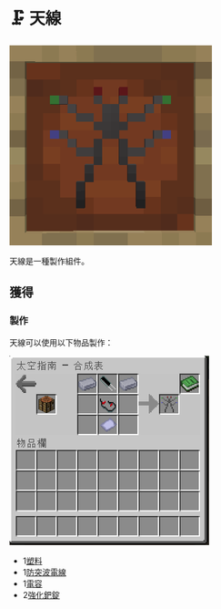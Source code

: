 # 🗜 天線

![](<../.gitbook/assets/image (7) (2).png>)

天線是一種製作組件。

## 獲得

### 製作

天線可以使用以下物品製作：

![](<../.gitbook/assets/image (9) (2).png>)

* 1[塑料](Plastic.md)
* 1[防突波電線](Surge-Proof-Wire.md)
* 1[電容](Capacitor.md)
* 2[強化鈀錠](reinforced-palladium-ingot.md)
